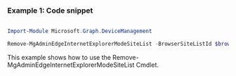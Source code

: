 ### Example 1: Code snippet

```powershell

Import-Module Microsoft.Graph.DeviceManagement

Remove-MgAdminEdgeInternetExplorerModeSiteList -BrowserSiteListId $browserSiteListId

```
This example shows how to use the Remove-MgAdminEdgeInternetExplorerModeSiteList Cmdlet.

